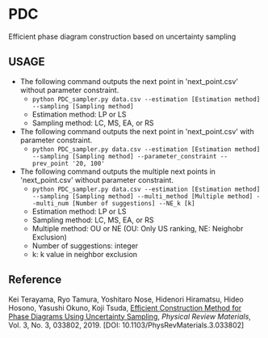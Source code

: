 # PDC
Efficient phase diagram construction based on uncertainty sampling

## USAGE
- The following command outputs the next point in 'next_point.csv' without parameter constraint.
  - `python PDC_sampler.py data.csv --estimation [Estimation method] --sampling [Sampling method]`
  - Estimation method: LP or LS
  - Sampling method: LC, MS, EA, or RS
- The following command outputs the next point in 'next_point.csv' with parameter constraint.
  - `python PDC_sampler.py data.csv --estimation [Estimation method] --sampling [Sampling method] --parameter_constraint --prev_point '20, 100'`
- The following command outputs the multiple next points in 'next_point.csv' without parameter constraint.
  - `python PDC_sampler.py data.csv --estimation [Estimation method] --sampling [Sampling method] --multi_method [Multiple method] --multi_num [Number of suggestions] --NE_k [k]`
  - Estimation method: LP or LS
  - Sampling method: LC, MS, EA, or RS
  - Multiple method: OU or NE (OU: Only US ranking, NE: Neighobr Exclusion)
  - Number of suggestions: integer
  - k: k value in neighbor exclusion

## Reference
Kei Terayama, Ryo Tamura, Yoshitaro Nose, Hidenori Hiramatsu, Hideo Hosono, Yasushi Okuno, Koji Tsuda, [Efficient Construction Method for Phase Diagrams Using Uncertainty Sampling](https://doi.org/10.1103/PhysRevMaterials.3.033802), *Physical Review Materials*, Vol. 3, No. 3, 033802, 2019. [DOI: 10.1103/PhysRevMaterials.3.033802]
